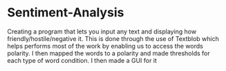 # Sentiment-Analysis
Creating a program that lets you input any text and displaying how friendly/hostile/negative it. This is done through the use of Textblob which helps performs most of the work by enabling us to access the words polarity. I then mapped the words to a polarity and made thresholds for each type of word condition. I then made a GUI for it
